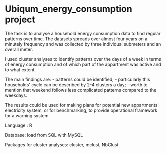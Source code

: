 # Ubiqum_energy_consumption project

The task is to analyse a household energy consumption data to find regular patterns over time. The datasets spreads over almost four years on a minutely frequency and was collected by three individual submeters and an overall meter.

I used cluster analyses to identify patterns over the days of a week in terms of energy consumption and of 
which part of the appartment was active and to what extent.

The main findings are: 
      - patterns could be identified;
      - particularly this households' cycle can be described by 2-4 clusters a day;
      - worth to mention that weekend follows less complicated patterns compared to the weekdays.

The results could be used for making plans for potential new appartments' electricity system, or for benchmarking,
to provide operational framework for a warning system.

Language : R

Database: load from SQL with MySQL

Packages for cluster analyses: cluster, mclust, NbClust
